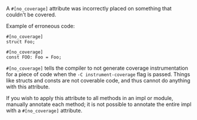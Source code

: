 A `#[no_coverage]` attribute was incorrectly placed on something that couldn't
be covered.

Example of erroneous code:

```compile_fail,E0788
#[no_coverage]
struct Foo;

#[no_coverage]
const FOO: Foo = Foo;
```

`#[no_coverage]` tells the compiler to not generate coverage instrumentation for
a piece of code when the `-C instrument-coverage` flag is passed. Things like
structs and consts are not coverable code, and thus cannot do anything with this
attribute.

If you wish to apply this attribute to all methods in an impl or module,
manually annotate each method; it is not possible to annotate the entire impl
with a `#[no_coverage]` attribute.
